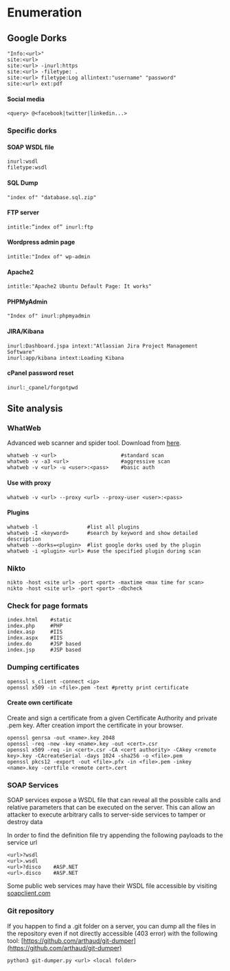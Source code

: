 # Enumeration

## Google Dorks

```
"Info:<url>"
site:<url>
site:<url> -inurl:https
site:<url> -filetype: .
site:<url> filetype:Log allintext:"username" "password"
site:<url> ext:pdf
```

#### Social media

```
<query> @<facebook|twitter|linkedin...>
```

### Specific dorks

#### SOAP WSDL file

```
inurl:wsdl
filetype:wsdl
```

#### SQL Dump

```
"index of" "database.sql.zip" 
```

#### FTP server

```
intitle:”index of” inurl:ftp
```

#### Wordpress admin page

```
intitle:"Index of" wp-admin                 
```

#### Apache2

```
intitle:"Apache2 Ubuntu Default Page: It works" 
```

#### PHPMyAdmin

```
"Index of" inurl:phpmyadmin 
```

#### JIRA/Kibana

```
inurl:Dashboard.jspa intext:"Atlassian Jira Project Management Software"
inurl:app/kibana intext:Loading Kibana
```

#### cPanel password reset

```
inurl:_cpanel/forgotpwd
```

## Site analysis

### WhatWeb

Advanced web scanner and spider tool. Download from [here](https://github.com/urbanadventurer/WhatWeb).

```
whatweb -v <url>                     #standard scan
whatweb -v -a3 <url>                 #aggressive scan
whatweb -v <url> -u <user>:<pass>    #basic auth
```

#### Use with proxy

```
whatweb -v <url> --proxy <url> --proxy-user <user>:<pass>
```

#### Plugins

```
whatweb -l                #list all plugins
whatweb -I <keyword>      #search by keyword and show detailed description
whatweb --dorks=<plugin>  #list google dorks used by the plugin
whatweb -i <plugin> <url> #use the specified plugin during scan
```

### Nikto

```
nikto -host <site url> -port <port> -maxtime <max time for scan>
nikto -host <site url> -port <port> -dbcheck
```

### Check for page formats

```
index.html    #static
index.php     #PHP
index.asp     #IIS
index.aspx    #IIS
index.do      #JSP based
index.jsp     #JSP based
```

### Dumping certificates

```
openssl s_client -connect <ip>
openssl x509 -in <file>.pem -text #pretty print certificate 
```

#### Create own certificate

Create and sign a certificate from a given Certificate Authority and private .pem key. After creation import the certificate in your browser.

```
openssl genrsa -out <name>.key 2048
openssl -req -new -key <name>.key -out <cert>.csr
openssl x509 -req -in <cert>.csr -CA <cert authority> -CAkey <remote key>.key -CAcreateSerial -days 1024 -sha256 -o <file>.pem
openssl pkcs12 -export -out <file>.pfx -in <file>.pem -inkey <name>.key -certfile <remote cert>.cert
```

### SOAP Services

SOAP services expose a WSDL file that can reveal all the possible calls and relative parameters that can be executed on the server. This can allow an attacker to execute arbitrary calls to server-side services to tamper or destroy data

In order to find the definition file try appending the following payloads to the service url

```
<url>?wsdl
<url>.wsdl
<url>?disco    #ASP.NET
<url>.disco    #ASP.NET
```

Some public web services may have their WSDL file accessible by visiting [soapclient.com](http://www.soapclient.com/)

### Git repository

If you happen to find a .git folder on a server, you can dump all the files in the repository even if not directly accessible (403 error) with the following tool: [https://github.com/arthaud/git-dumper](https://github.com/arthaud/git-dumper)

```
python3 git-dumper.py <url> <local folder>
```
